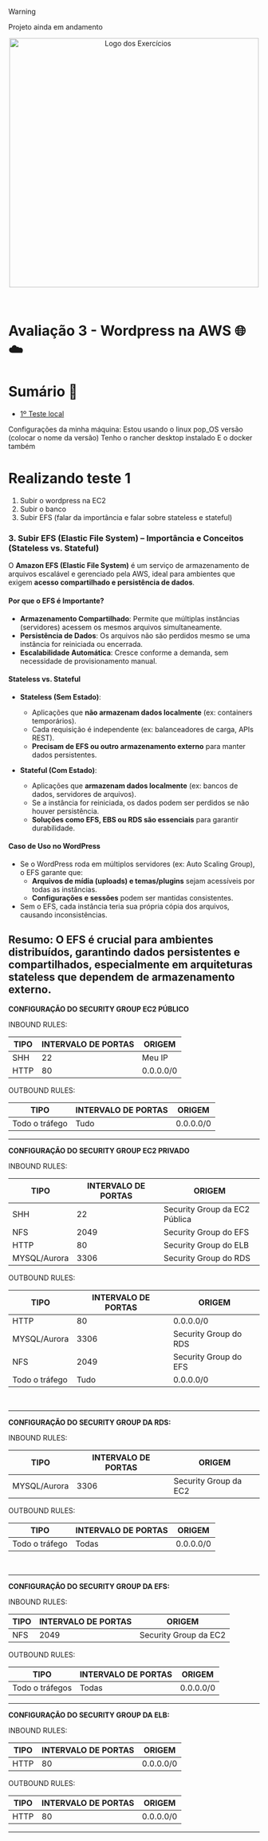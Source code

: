 > [!WARNING]
> Projeto ainda em andamento

<p align="center">
  <img src="https://github.com/user-attachments/assets/fc8a7bf4-b1bf-45ee-84d0-8ffffbf0cec9" alt="Logo dos Exercícios" width="500">
</p>
<br>

# Avaliação 3 - Wordpress na AWS 🌐☁️

# Sumário 📝

- [1º Teste local](https://github.com/andrrade/Project2-CompassUOL-DevSecOps/blob/main/01-Teste/README.md)

Configurações da minha máquina:
Estou usando o linux pop_OS versão (colocar o nome da versão)
Tenho o rancher desktop instalado
E o docker também

# Realizando teste 1
1. Subir o wordpress na EC2
2. Subir o banco
3. Subir EFS (falar da importância e falar sobre stateless e stateful)

### **3. Subir EFS (Elastic File System) – Importância e Conceitos (Stateless vs. Stateful)**  

O **Amazon EFS (Elastic File System)** é um serviço de armazenamento de arquivos escalável e gerenciado pela AWS, ideal para ambientes que exigem **acesso compartilhado e persistência de dados**.  

#### **Por que o EFS é Importante?**  
- **Armazenamento Compartilhado**: Permite que múltiplas instâncias (servidores) acessem os mesmos arquivos simultaneamente.  
- **Persistência de Dados**: Os arquivos não são perdidos mesmo se uma instância for reiniciada ou encerrada.  
- **Escalabilidade Automática**: Cresce conforme a demanda, sem necessidade de provisionamento manual.  

#### **Stateless vs. Stateful**  
- **Stateless (Sem Estado)**:  
  - Aplicações que **não armazenam dados localmente** (ex: containers temporários).  
  - Cada requisição é independente (ex: balanceadores de carga, APIs REST).  
  - **Precisam de EFS ou outro armazenamento externo** para manter dados persistentes.  

- **Stateful (Com Estado)**:  
  - Aplicações que **armazenam dados localmente** (ex: bancos de dados, servidores de arquivos).  
  - Se a instância for reiniciada, os dados podem ser perdidos se não houver persistência.  
  - **Soluções como EFS, EBS ou RDS são essenciais** para garantir durabilidade.  

#### **Caso de Uso no WordPress**  

- Se o WordPress roda em múltiplos servidores (ex: Auto Scaling Group), o EFS garante que:  
  - **Arquivos de mídia (uploads) e temas/plugins** sejam acessíveis por todas as instâncias.  
  - **Configurações e sessões** podem ser mantidas consistentes.  
- Sem o EFS, cada instância teria sua própria cópia dos arquivos, causando inconsistências.  

**Resumo**: O EFS é crucial para ambientes distribuídos, garantindo **dados persistentes e compartilhados**, especialmente em arquiteturas **stateless** que dependem de armazenamento externo.
---

**CONFIGURAÇÃO DO SECURITY GROUP EC2 PÚBLICO**

INBOUND RULES:
<table>
  
  <thead>
    <tr>
      <th>TIPO
      </th>
      <th>
        INTERVALO DE PORTAS
      </th>
      <th>
        ORIGEM
      </th>
    </tr>
  </thead>
  <tbody>
    <tr>
      <td>SHH</td>
      <td>22</td>
      <td>Meu IP</td>
    </tr>
    <tr>
      <td>HTTP</td>
      <td>80</td>
      <td>0.0.0.0/0</td>
    </tr>
  </table>

OUTBOUND RULES:


<table>
  
  <thead>
    <tr>
      <th>TIPO
      </th>
      <th>
        INTERVALO DE PORTAS
      </th>
      <th>
        ORIGEM
      </th>
    </tr>
  </thead>
  <tbody>
    <tr>
      <td>Todo o tráfego</td>
      <td>Tudo</td>
      <td>0.0.0.0/0</td>
    </tr>
  </tbody>
</table>
  
 <hr>
      
**CONFIGURAÇÃO DO SECURITY GROUP EC2 PRIVADO**  


INBOUND RULES:
<table>
  
  <thead>
    <tr>
      <th>TIPO
      </th>
      <th>
        INTERVALO DE PORTAS
      </th>
      <th>
        ORIGEM
      </th>
    </tr>
  </thead>
  <tbody>
    <tr>
      <td>SHH</td>
      <td>22</td>
      <td>Security Group da EC2 Pública</td>
    </tr>
    <tr>
      <td>NFS</td>
      <td>2049</td>
      <td>Security Group do EFS</td>
    </tr>
    <tr>
      <td>HTTP</td>
      <td>80</td>
      <td>Security Group do ELB</td>
    </tr>
    <tr>
      <td>MYSQL/Aurora</td>
      <td>3306</td>
      <td>Security Group do RDS</td>
    </tr>
  </tbody>
</table>


OUTBOUND RULES:


<table>
  
  <thead>
    <tr>
      <th>TIPO
      </th>
      <th>
        INTERVALO DE PORTAS
      </th>
      <th>
        ORIGEM
      </th>
    </tr>
  </thead>
  <tbody>
    <tr>
      <td>HTTP</td>
      <td>80</td>
      <td>0.0.0.0/0</td>
    </tr>
    <tr>
      <td>MYSQL/Aurora</td>
      <td>3306</td>
      <td>Security Group do RDS</td>
    </tr>
    <tr>
      <td>NFS</td>
      <td>2049</td>
      <td>Security Group do EFS</td>
    </tr>
    <tr>
      <td>Todo o tráfego</td>
      <td>Tudo</td>
      <td>0.0.0.0/0</td>
    </tr>
  </tbody>
</table>
</br>
<hr>
<b>CONFIGURAÇÃO DO SECURITY GROUP DA RDS: </b>
<br>

INBOUND RULES:


<table>
  <thead>
    <tr>
      <th>TIPO
      </th>
      <th>
        INTERVALO DE PORTAS
      </th>
      <th>
        ORIGEM
      </th>
    </tr>
  </thead>
  <tbody>
    <tr>
      <td>MYSQL/Aurora</td>
      <td>3306</td>
      <td>Security Group da EC2</td>
    </tr>
  </tbody>
</table>


OUTBOUND RULES:


<table>
  <thead>
    <tr>
      <th>TIPO
      </th>
      <th>
        INTERVALO DE PORTAS
      </th>
      <th>
        ORIGEM
      </th>
    </tr>
  </thead>
  <tbody>
    <tr>
      <td>Todo o tráfego</td>
      <td>Todas</td>
      <td>0.0.0.0/0</td>
    </tr>
  </tbody>
</table>
</br>
<hr>
<b>CONFIGURAÇÃO DO SECURITY GROUP DA EFS: </b></br>


INBOUND RULES:


<table>
  <thead>
    <tr>
      <th>TIPO
      </th>
      <th>
        INTERVALO DE PORTAS
      </th>
      <th>
        ORIGEM
      </th>
    </tr>
  </thead>
  <tbody>
    <tr>
      <td>NFS</td>
      <td>2049</td>
      <td>Security Group da EC2</td>
    </tr>
  </tbody>
</table>


OUTBOUND RULES:


<table>
  <thead>
    <tr>
      <th>TIPO
      </th>
      <th>
        INTERVALO DE PORTAS
      </th>
      <th>
        ORIGEM
      </th>
    </tr>
  </thead>
  <tbody>
    <tr>
      <td>Todo o tráfegos</td>
      <td>Todas</td>
      <td>0.0.0.0/0</td>
    </tr>
  </tbody>
</table>
<hr>
<b>CONFIGURAÇÃO DO SECURITY GROUP DA ELB: </b></br>


INBOUND RULES:


<table>
  <thead>
    <tr>
      <th>TIPO
      </th>
      <th>
        INTERVALO DE PORTAS
      </th>
      <th>
        ORIGEM
      </th>
    </tr>
  </thead>
  <tbody>
    <tr>
      <td>HTTP</td>
      <td>80</td>
      <td>0.0.0.0/0</td>
    </tr>
  </tbody>
</table>


OUTBOUND RULES:


<table>
  <thead>
    <tr>
      <th>TIPO
      </th>
      <th>
        INTERVALO DE PORTAS
      </th>
      <th>
        ORIGEM
      </th>
    </tr>
  </thead>
  <tbody>
    <tr>
      <td>HTTP</td>
      <td>80</td>
      <td>0.0.0.0/0</td>
    </tr>
  </tbody>
</table>
<hr>

